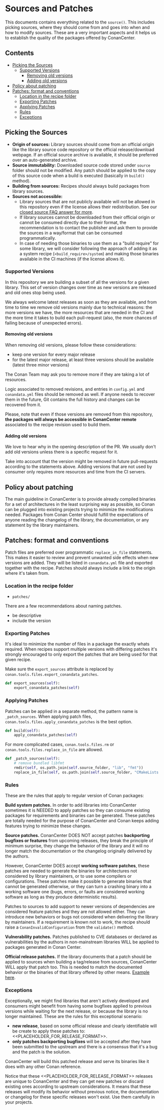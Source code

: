 # Sources and Patches

This documents contains everything related to the `source()`. This includes picking sources, where they should come from and goes into when and how to modify sources.
These are a very important aspects and it helps us to establish the quality of the packages offered by ConanCenter.

<!-- toc -->
## Contents

  * [Picking the Sources](#picking-the-sources)
    * [Supported Versions](#supported-versions)
      * [Removing old versions](#removing-old-versions)
      * [Adding old versions](#adding-old-versions)
  * [Policy about patching](#policy-about-patching)
  * [Patches: format and conventions](#patches-format-and-conventions)
    * [Location in the recipe folder](#location-in-the-recipe-folder)
    * [Exporting Patches](#exporting-patches)
    * [Applying Patches](#applying-patches)
    * [Rules](#rules)
    * [Exceptions](#exceptions)<!-- endToc -->

## Picking the Sources

- **Origin of sources:** Library sources should come from an official origin like the library source code repository or the official
release/download webpage. If an official source archive is available, it should be preferred over an auto-generated archive.
- **Source immutability:** Downloaded source code stored under `source` folder should not be modified. Any patch should be applied to
the copy of this source code when a build is executed (basically in `build()` method).
- **Building from sources:** Recipes should always build packages from library sources.
- **Sources not accessible:**
  - Library sources that are not publicly available will not be allowed in this repository even if the license allows their redistribution. See
    our [closed source FAQ answer for more](../faqs.md#how-to-package-libraries-that-depend-on-proprietary-closed-source-libraries).
  - If library sources cannot be downloaded from their official origin or cannot be consumed directly due to their
    format, the recommendation is to contact the publisher and ask them to provide the sources in a way/format that can be consumed
    programmatically.
  - In case of needing those binaries to use them as a "build require" for some library, we will consider following the approach of adding it
    as a system recipe (`<build_require>/system`) and making those binaries available in the CI machines (if the license allows it).

### Supported Versions

In this repository we are building a subset of all the versions for a given library. This set of version changes over time as new versions
are released and old ones stop being used.

We always welcome latest releases as soon as they are available, and from time to time we remove old versions mainly due to technical reasons:
the more versions we have, the more resources that are needed in the CI and the more time it takes to build each pull-request (also, the
more chances of failing because of unexpected errors).

#### Removing old versions

When removing old versions, please follow these considerations:

- keep one version for every major release
- for the latest major release, at least three versions should be available (latest three minor versions)

The Conan Team may ask you to remove more if they are taking a lot of resources.

Logic associated to removed revisions, and entries in `config.yml` and `conandata.yml` files should be removed as well. If anyone needs to
recover them in the future, Git contains the full history and changes can be recovered from it.

Please, note that even if those versions are removed from this repository, **the packages will always be accessible in ConanCenter remote**
associated to the recipe revision used to build them.

#### Adding old versions

We love to hear why in the opening description of the PR.
We usually don't add old versions unless there is a specific request for it.

Take into account that the version might be removed in future pull-requests according to the statements above.
Adding versions that are not used by consumer only requires more resources and time from the CI servers.

## Policy about patching

The main guideline in ConanCenter is to provide already compiled binaries
for a set of architectures in the least surprising way as possible, so Conan
can be plugged into existing projects trying to minimize the modifications
needed. Packages from Conan Center should fulfill the expectations of anyone
reading the changelog of the library, the documentation, or any statement by
the library maintainers.

## Patches: format and conventions

Patch files are preferred over programmatic `replace_in_file` statements. This makes it easier to review and prevent
unwanted side effects when new versions are added.
They will be listed in `conandata.yml` file and exported together with the recipe.
Patches should always include a link to the origin where it's taken from.

### Location in the recipe folder

- `patches/`

There are a few recommendations about naming patches.

- be descriptive
- include the version

### Exporting Patches

It's ideal to minimize the number of files in a package the exactly whats required. When recipes support multiple
versions with differing patches it's strongly encouraged to only export the patches that are being used for that given recipe.

Make sure the `export_sources` attribute is replaced by `conan.tools.files.export_conandata_patches`.

```py
def export_sources(self):
    export_conandata_patches(self)
```

### Applying Patches

Patches can be applied in a separate method, the pattern name is `_patch_sources`. When applying patch files,
`conan.tools.files.apply_conandata_patches` is the best option.

```py
def build(self):
    apply_conandata_patches(self)
```

For more complicated cases, `conan.tools.files.rm` or `conan.tools.files.replace_in_file` are allowed.

```py
def _patch_sources(self):
    # remove bundled libfmt
    rmdir(self, os.path.join(self.source_folder, "lib", "fmt"))
    replace_in_file(self, os.path.join(self.source_folder, "CMakeLists.txt"), "${CMAKE_SOURCE_DIR}", "${CMAKE_CURRENT_SOURCE_DIR}")
```

### Rules

These are the rules that apply to regular version of Conan packages:

**Build system patches.** In order to add libraries into ConanCenter sometimes
it is NEEDED to apply patches so they can consume existing packages
for requirements and binaries can be generated. These patches are totally
needed for the purpose of ConanCenter and Conan keeps adding features trying
to minimize these changes.

**Source patches.** ConanCenter DOES NOT accept patches **backporting bugfixes or
features** from upcoming releases, they break the principle of minimum surprise,
they change the behavior of the library and it will no longer match the
documentation or the changelog originally delivered by the authors.

However, ConanCenter DOES accept **working software patches**, these patches
are needed to generate the binaries for architectures not considered by
library maintainers, or to use some compilers or configurations. These patches
make it possible to generate binaries that cannot be generated otherwise, or
they can turn a crashing binary into a working software one (bugs, errors, or
faults are considered working software as long as they produce deterministic
results).

Patches to sources to add support to newer versions of dependencies are
considered feature patches and they are not allowed either. They can
introduce new behaviors or bugs not considered when delivering the
library by maintainers. If a requirement is known not to work, the recipe
should raise a `ConanInvalidConfiguration` from the `validate()` method.

**Vulnerability patches.** Patches published to CVE databases or declared as
vulnerabilities by the authors in non-mainstream libraries WILL be applied
to packages generated in Conan Center.

**Official release patches.** If the library documents that a patch should be
applied to sources when building a tag/release from sources, ConanCenter WILL
apply that patch too. This is needed to match the documented behavior or the
binaries of that library offered by other means.
[Example here](https://www.boost.org/users/history/version_1_73_0.html).

### Exceptions

Exceptionally, we might find libraries that aren't actively developed and consumers
might benefit from having some bugfixes applied to previous versions while
waiting for the next release, or because the library is no longer maintained. These
are the rules for this exceptional scenario:

- **new release**, based on some official release and clearly identifiable will
 be create to apply these patches to: <<PLACEHOLDER_FOR_RELEASE_FORMAT>>.
- **only patches backporting bugfixes** will be accepted after they have
 been submitted to the upstream and there is a consensus that it's a bug and the patch is the solution.

ConanCenter will build this patched release and serve its binaries like it does with
any other Conan reference.

Notice that these <<PLACEHOLDER_FOR_RELEASE_FORMAT>> releases are unique to ConanCenter
and they can get new patches or discard existing ones according to upstream
considerations. It means that these releases will modify its behavior without previous
notice, the documentation or changelog for these specific releases won't exist. Use
them carefully in your projects.
